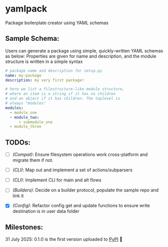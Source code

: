 # yamlpack
Package boilerplate creator using YAML schemas

## Sample Schema:

Users can generate a package using simple, quickly-written
YAML schemas as below: 
Properties are given for name and description, and the module
structure is written in a simple syntax

```yaml
# package name and description for setup.py
name: my-package
description: my very first package!

# here we list a filestructure-like module structure,
# where an item is a string if it has no children
# and an object if it has children. The toplevel is
# always "modules"
modules:
  - module_one
  - module_two:
      - submodule_one
  - module_three
```

## TODOs:

- [ ] *(Compat)*: Ensure filesystem operations work cross-platform and migrate them if not.

- [ ] *(CLI)*: Map out and implement a set of actions/subparsers

- [ ] *(CLI)*: Implement CLI for main and alt flows

- [ ] *(Builders)*: Decide on a builder protocol, populate the sample repo and link it

- [x] *(Config)*: Refactor config get and update functions to ensure write destination is in user data folder

## Milestones:

31 July 2025: 0.1.0 is the first version uploaded to [PyPI](https://pypi.org/project/yamlpack/) :partying_face: